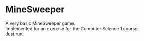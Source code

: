 # MineSweeper

A very basic MineSweeper game.<br>
Implemented for an exercise for the Computer Science 1 course.<br>
Just run!
